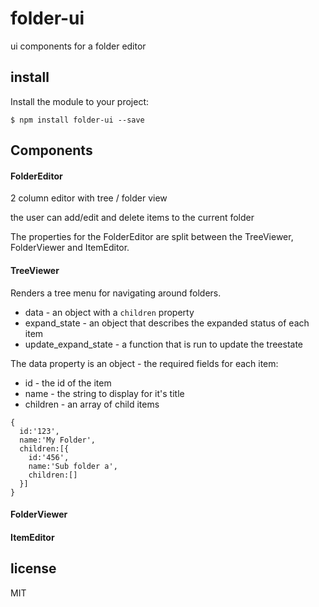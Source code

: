 folder-ui
=========

ui components for a folder editor

## install

Install the module to your project:

```
$ npm install folder-ui --save
```

## Components

#### FolderEditor

2 column editor with tree / folder view

the user can add/edit and delete items to the current folder

The properties for the FolderEditor are split between the TreeViewer, FolderViewer and ItemEditor.

#### TreeViewer

Renders a tree menu for navigating around folders.

 * data - an object with a `children` property
 * expand_state - an object that describes the expanded status of each item
 * update_expand_state - a function that is run to update the treestate

The data property is an object - the required fields for each item:

 * id - the id of the item
 * name - the string to display for it's title
 * children - an array of child items

```javscript
{
  id:'123',
  name:'My Folder',
  children:[{
    id:'456',
    name:'Sub folder a',
    children:[]
  }]
}
```

#### FolderViewer

#### ItemEditor

## license

MIT